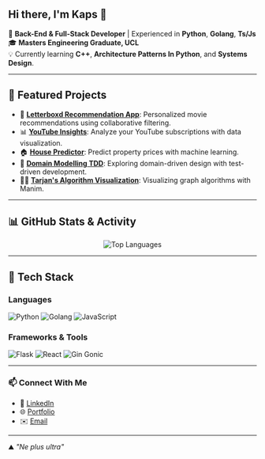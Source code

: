 ## Hi there, I'm Kaps 👋

🌌 **Back-End & Full-Stack Developer** | Experienced in **Python**, **Golang**, **Ts/Js**  
🎓 **Masters Engineering Graduate, UCL**  
💡 Currently learning **C++**, **Architecture Patterns In Python**, and **Systems Design**.  

---

## 🌟 Featured Projects
- 🔮 [**Letterboxd Recommendation App**](https://github.com/Syzygyastro/letterboxd_recommendation_app): Personalized movie recommendations using collaborative filtering.
- 📊 [**YouTube Insights**](https://github.com/Syzygyastro/youtube_insights): Analyze your YouTube subscriptions with data visualization.
- 🏠 [**House Predictor**](https://github.com/Syzygyastro/House_predictor): Predict property prices with machine learning.
- 📖 [**Domain Modelling TDD**](https://github.com/Syzygyastro/Domain_modelling_TDD): Exploring domain-driven design with test-driven development.
- 👨‍🏫 [**Tarjan's Algorithm Visualization**](https://github.com/Syzygyastro/Tarjans): Visualizing graph algorithms with Manim.

---

## 📊 GitHub Stats & Activity

<div align="center">
  <img src="https://github-readme-stats.vercel.app/api/top-langs/?username=Syzygyastro&layout=compact&theme=radical" alt="Top Languages" />
</div>


---

## 🔧 Tech Stack

### Languages
![Python](https://img.shields.io/badge/-Python-3776AB?style=flat-square&logo=python&logoColor=white)
![Golang](https://img.shields.io/badge/-Go-00ADD8?style=flat-square&logo=go&logoColor=white)
![JavaScript](https://img.shields.io/badge/-JavaScript-F7DF1E?style=flat-square&logo=javascript&logoColor=black)

### Frameworks & Tools
![Flask](https://img.shields.io/badge/-Flask-000000?style=flat-square&logo=flask&logoColor=white)
![React](https://img.shields.io/badge/-React-61DAFB?style=flat-square&logo=react&logoColor=black)
![Gin Gonic](https://img.shields.io/badge/gin--gonic-v1.9.0-blue?style=flat&logo=go)

---

### 📫 Connect With Me

- 💼 [LinkedIn](https://www.linkedin.com/in/kshitij-kapoor-203364207/)
- 🌐 [Portfolio](https://syzygy-io.webflow.io/)
- ✉️ [Email](mailto:kkaps6776@gmail.com)

---

⛰️ _"Ne plus ultra"_  
